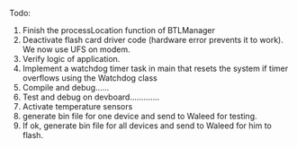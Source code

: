 Todo: 

1. Finish the processLocation function of BTLManager
2. Deactivate flash card driver code (hardware error prevents it to work). We now use UFS on modem.
3. Verify logic of application. 
4. Implement a watchdog timer task in main that resets the system if timer overflows using the Watchdog class
5. Compile and debug......
6. Test and debug on devboard.............
7.  Activate temperature sensors
8.  generate bin file for one device and send to Waleed for testing.
9.  If ok, generate bin file for all devices and send to Waleed for him to flash.
